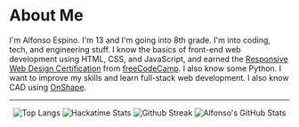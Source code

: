 <h1>About Me</h1>

<p>I'm Alfonso Espino. I'm 13 and I'm going into 8th grade. I'm into coding, tech, and engineering stuff. I know the basics of front-end web development using HTML, CSS, and JavaScript, and earned the <a href="https://freecodecamp.org/certification/Alfonsoce11/responsive-web-design">Responsive Web Design Certification</a> from <a href="https://freecodecamp.org">freeCodeCamp</a>. I also know some Python. I want to improve my skills and learn full-stack web development. I also know CAD using <a href="https://onshape.org">OnShape</a>.</p>

---


<div id="header" align="center">

<img src="https://github-readme-stats.vercel.app/api/top-langs/?username=Alfonsoce11&layout=donut&theme=dark" alt="Top Langs">

<img src="https://github-readme-stats.hackclub.dev/api/wakatime?username=2894&api_domain=hackatime.hackclub.com&theme=darcula&custom_title=Hackatime+Stats&layout=compact&cache_seconds=0&langs_count=8" alt="Hackatime Stats">

<img src="https://streak-stats.demolab.com?user=Alfonsoce11&theme=dark" alt="Github Streak">

<img src="https://github-readme-stats.vercel.app/api?username=alfonsoce11&show_icons=true&theme=dark" alt="Alfonso's GitHub Stats">

</div>


<!---
Alfonsoce11/Alfonsoce11 is a ✨ special ✨ repository because its `README.md` (this file) appears on your GitHub profile.
You can click the Preview link to take a look at your changes.
--->
